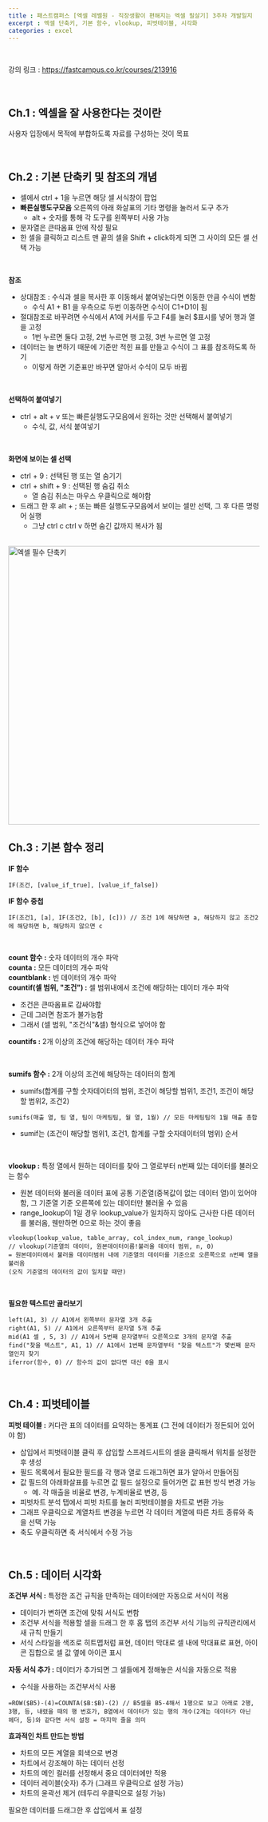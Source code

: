 ```yaml
---
title : 패스트캠퍼스 [엑셀 레벨원 - 직장생활이 편해지는 엑셀 필살기] 3주차 개발일지
excerpt : 엑셀 단축키, 기본 함수, vlookup, 피벗테이블, 시각화
categories : excel
---
```


<br>

강의 링크 : <https://fastcampus.co.kr/courses/213916>

<br>

## Ch.1 : 엑셀을 잘 사용한다는 것이란
사용자 입장에서 목적에 부합하도록 자료를 구성하는 것이 목표

<br>


## Ch.2 : 기본 단축키 및 참조의 개념
- 셀에서 ctrl + 1을 누르면 해당 셀 서식창이 팝업  
- **빠른실행도구모음** 오른쪽의 아래 화살표의 기타 명령을 눌러서 도구 추가  
  - alt + 숫자를 통해 각 도구를 왼쪽부터 사용 가능  
- 문자열은 큰따옴표 안에 작성 필요  
- 한 셀을 클릭하고 리스트 맨 끝의 셀을 Shift + click하게 되면 그 사이의 모든 셀 선택 가능  

<br>

**참조**  
- 상대참조 : 수식과 셀을 복사한 후 이동해서 붙여넣는다면 이동한 만큼 수식이 변함  
  - 수식 A1 + B1 을 우측으로 두번 이동하면 수식이 C1+D1이 됨  
- 절대참조로 바꾸려면 수식에서 A1에 커서를 두고 F4를 눌러 $표시를 넣어 행과 열을 고정  
  - 1번 누르면 둘다 고정, 2번 누르면 행 고정, 3번 누르면 열 고정  
- 데이터는 늘 변하기 때문에 기준만 적힌 표를 만들고 수식이 그 표를 참조하도록 하기  
  - 이렇게 하면 기준표만 바꾸면 알아서 수식이 모두 바뀜

<br>

**선택하여 붙여넣기**  
- ctrl + alt + v 또는 빠른실행도구모음에서 원하는 것만 선택해서 붙여넣기  
  - 수식, 값, 서식 붙여넣기

<br>

**화면에 보이는 셀 선택**  
- ctrl + 9 : 선택된 행 또는 열 숨기기  
- ctrl + shift + 9 : 선택된 행 숨김 취소  
  - 열 숨김 취소는 마우스 우클릭으로 해야함   
- 드래그 한 후 alt + ; 또는 빠른 실행도구모음에서 보이는 셀만 선택, 그 후 다른 명령어 실행
  - 그냥 ctrl c ctrl v 하면 숨긴 값까지 복사가 됨

<br>


<img width="558" alt="엑셀 필수 단축키" src="https://user-images.githubusercontent.com/112374186/216023262-a608cf12-755e-4bd4-a6a9-1e72de47d554.png">

<br>

## Ch.3 : 기본 함수 정리
**IF 함수**  
```excel
IF(조건, [value_if_true], [value_if_false])
```  
**IF 함수 중첩**  
```excel
IF(조건1, [a], IF(조건2, [b], [c])) // 조건 1에 해당하면 a, 해당하지 않고 조건2에 해당하면 b, 해당하지 않으면 c  
```

<br>

**count 함수 :** 숫자 데이터의 개수 파악  
**counta :** 모든 데이터의 개수 파악  
**countblank :** 빈 데이터의 개수 파악  
**countif(셀 범위, "조건") :** 셀 범위내에서 조건에 해당하는 데이터 개수 파악  
- 조건은 큰따옴표로 감싸야함  
- 근데 그러면 참조가 불가능함
- 그래서 (셀 범위, "조건식"&셀) 형식으로 넣어야 함 
 
**countifs :** 2개 이상의 조건에 해당하는 데이터 개수 파악  

<br>

**sumifs 함수 :** 2개 이상의 조건에 해당하는 데이터의 합계  
- sumifs(합계를 구할 숫자데이터의 범위, 조건이 해당할 범위1, 조건1, 조건이 해당할 범위2, 조건2)  
```excel
sumifs(매출 열, 팀 열, 팀이 마케팅팀, 월 열, 1월) // 모든 마케팅팀의 1월 매출 총합
```  
- sumif는 (조건이 해당할 범위1, 조건1, 합계를 구할 숫자데이터의 범위) 순서

<br>

**vlookup :** 특정 열에서 원하는 데이터를 찾아 그 열로부터 n번째 있는 데이터를 불러오는 함수  
- 원본 데이터와 불러올 데이터 표에 공통 기준열(중복값이 없는 데이터 열)이 있어야 함, 그 기준열 기준 오른쪽에 있는 데이터만 불러올 수 있음  
- range_lookup이 1일 경우 lookup_value가 일치하지 않아도 근사한 다른 데이터를 불러옴, 웬만하면 0으로 하는 것이 좋음
```excel
vlookup(lookup_value, table_array, col_index_num, range_lookup) 
// vlookup(기준열의 데이터, 원본데이터이름!불러올 데이터 범위, n, 0)  
= 원본데이터에서 불러올 데이터범위 내에 기준열의 데이터를 기준으로 오른쪽으로 n번째 열을 불러옴  
(오직 기준열의 데이터의 값이 일치할 때만)  
```

<br>

**필요한 텍스트만 골라보기**  
```excel
left(A1, 3) // A1에서 왼쪽부터 문자열 3개 추출  
right(A1, 5) // A1에서 오른쪽부터 문자열 5개 추출  
mid(A1 셀 , 5, 3) // A1에서 5번째 문자열부터 오른쪽으로 3개의 문자열 추출  
find("찾을 텍스트", A1, 1) // A1에서 1번째 문자열부터 "찾을 텍스트"가 몇번째 문자열인지 찾기  
iferror(함수, 0) // 함수의 값이 없다면 대신 0을 표시  
```

<br>

## Ch.4 : 피벗테이블
**피벗 테이블 :** 커다란 표의 데이터를 요약하는 통계표 (그 전에 데이터가 정돈되어 있어야 함)  
- 삽입에서 피벗테이블 클릭 후 삽입할 스프레드시트의 셀을 클릭해서 위치를 설정한 후 생성  
- 필드 목록에서 필요한 필드를 각 행과 열로 드래그하면 표가 알아서 만들어짐  
- 값 필드의 아래화살표를 누르면 값 필드 설정으로 들어가면 값 표현 방식 변경 가능  
  - 예. 각 매출을 비율로 변경, 누계비율로 변경, 등
- 피벗차트 분석 탭에서 피벗 차트를 눌러 피벗테이블을 차트로 변환 가능  
- 그래프 우클릭으로 계열차트 변경을 누르면 각 데이터 계열에 따른 차트 종류와 축을 선택 가능  
- 축도 우클릭하면 축 서식에서 수정 가능  

<br>

## Ch.5 : 데이터 시각화
**조건부 서식 :** 특정한 조건 규칙을 만족하는 데이터에만 자동으로 서식이 적용  
- 데이터가 변하면 조건에 맞춰 서식도 변함  
- 조건부 서식을 적용할 셀을 드래그 한 후 홈 탭의 조건부 서식 기능의 규칙관리에서 새 규칙 만들기  
- 서식 스타일을 색조로 히트맵처럼 표현, 데이터 막대로 셀 내에 막대표로 표현, 아이콘 집합으로 셀 값 옆에 아이콘 표시  

**자동 서식 추가 :** 데이터가 추가되면 그 셀들에게 정해놓은 서식을 자동으로 적용  
- 수식을 사용하는 조건부서식 사용  
```excel
=ROW($B5)-(4)=COUNTA($B:$B)-(2) // B5셀을 B5-4해서 1행으로 보고 아래로 2행, 3행, 등, 내렸을 때의 행 번호가, B열에서 데이터가 있는 행의 개수(2개는 데이터가 아닌 헤더, 등)와 같다면 서식 설정 = 마지막 줄을 의미
```
**효과적인 차트 만드는 방법**  
- 차트의 모든 계열을 회색으로 변경  
- 차트에서 강조해야 하는 데이터 선정  
- 차트의 메인 컬러를 선정해서 중요 데이터에만 적용  
- 데이터 레이블(숫자) 추가 (그래프 우클릭으로 설정 가능)  
- 차트의 윤곽선 제거 (테두리 우클릭으로 설정 가능)  

필요한 데이터를 드래그한 후 삽입에서 표 설정